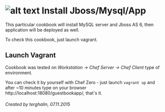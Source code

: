 ![alt text](https://avatars2.githubusercontent.com/u/803797?v=3&s=40 "Author") Install Jboss/Mysql/App
===============
This particular cookbook will install MySQL server and Jboss AS 6, then application will be deployed as well.

To check this cookbook, just launch vagrant.

Launch Vagrant
-----
Cookbook was tested on _Workstation -> Chef Server -> Chef Client_ type of environment.

You can check it by yourself with Chef Zero - just launch `vagrant up` and after ~10 minutes type on your browser http://localhost:18080/guestbookapp/, that's it.

###### Created by terghalin, 07.11.2015
